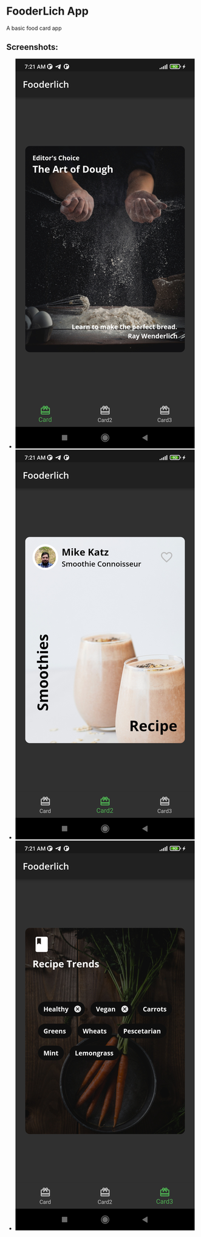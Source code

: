 # FooderLich App
A basic food card app

## Screenshots:
* ![Screenshot](screenshots/card1.jpg)
* ![Screenshot](screenshots/card2.jpg)
* ![Screenshot](screenshots/card3.jpg)
